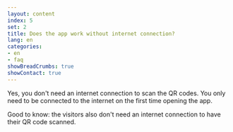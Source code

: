 ```yaml
---
layout: content
index: 5
set: 2
title: Does the app work without internet connection?
lang: en
categories:
- en
- faq
showBreadCrumbs: true
showContact: true
---
```

Yes, you don't need an internet connection to scan the QR codes. You only need to be connected to the internet on the first time opening the app.

Good to know: the visitors also don't need an internet connection to have their QR code scanned.
